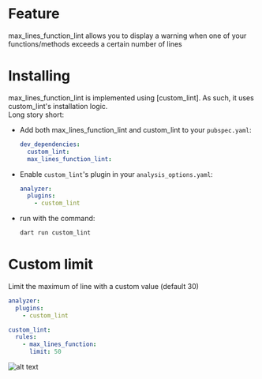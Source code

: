 # Feature
max_lines_function_lint allows you to display a warning when one of your functions/methods exceeds a certain number of lines

# Installing

max_lines_function_lint is implemented using [custom_lint]. As such, it uses custom_lint's installation logic.  
Long story short:
  
- Add both max_lines_function_lint and custom_lint to your `pubspec.yaml`:
  ```yaml
  dev_dependencies:
    custom_lint:
    max_lines_function_lint:
  ```
- Enable `custom_lint`'s plugin in your `analysis_options.yaml`:

  ```yaml
  analyzer:
    plugins:
      - custom_lint
  ```
  
- run with the command:

  ```sh
  dart run custom_lint
  ```

# Custom limit

Limit the maximum of line with a custom value (default 30)

```yaml
analyzer:
  plugins:
    - custom_lint

custom_lint:
  rules:
    - max_lines_function:
      limit: 50
```

![alt text](https://github.com/emilefournout/max_lines_function_lint/blob/master/screenshots/screenshot.png)

